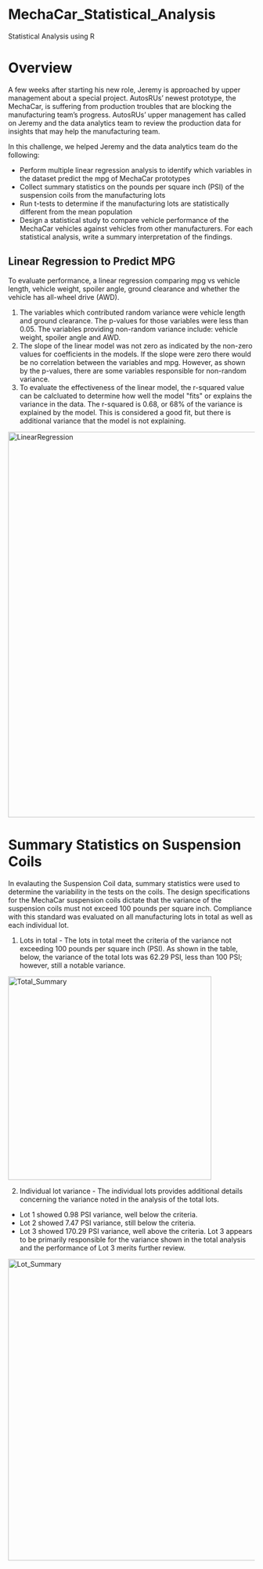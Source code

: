 # MechaCar_Statistical_Analysis
Statistical Analysis using R

# Overview
A few weeks after starting his new role, Jeremy is approached by upper management about a special project. AutosRUs’ newest prototype, the MechaCar, is suffering from production troubles that are blocking the manufacturing team’s progress. AutosRUs’ upper management has called on Jeremy and the data analytics team to review the production data for insights that may help the manufacturing team.

In this challenge, we helped Jeremy and the data analytics team do the following:

- Perform multiple linear regression analysis to identify which variables in the dataset predict the mpg of MechaCar prototypes
- Collect summary statistics on the pounds per square inch (PSI) of the suspension coils from the manufacturing lots
- Run t-tests to determine if the manufacturing lots are statistically different from the mean population
- Design a statistical study to compare vehicle performance of the MechaCar vehicles against vehicles from other manufacturers. For each statistical analysis, write a summary interpretation of the findings.

## Linear Regression to Predict MPG
To evaluate performance, a linear regression comparing mpg vs vehicle length, vehicle weight, spoiler angle, ground clearance and whether the vehicle has all-wheel drive (AWD). 

1. The variables which contributed random variance were vehicle length and ground clearance.  The p-values for those variables were less than 0.05.  The variables providing non-random variance include: vehicle weight, spoiler angle and AWD.
2. The slope of the linear model was not zero as indicated by the non-zero values for coefficients in the models. If the slope were zero there would be no correlation between the variables and mpg.  However, as shown by the p-values, there are some variables responsible for non-random variance.
3. To evaluate the effectiveness of the linear model, the r-squared value can be calcluated to determine how well the model "fits" or explains the variance in the data.  The r-squared is 0.68, or 68% of the variance is explained by the model.  This is considered a good fit, but there is additional variance that the model is not explaining. 

<img width="786" alt="LinearRegression" src="https://user-images.githubusercontent.com/98054953/172669006-363425ef-bbbe-4abc-8c0c-270579566a8e.png">

# Summary Statistics on Suspension Coils

In evalauting the Suspension Coil data, summary statistics were used to determine the variability in the tests on the coils. The design specifications for the MechaCar suspension coils dictate that the variance of the suspension coils must not exceed 100 pounds per square inch. Compliance with this standard was evaluated on all manufacturing lots in total as well as each individual lot. 

1. Lots in total - The lots in total meet the criteria of the variance not exceeding 100 pounds per square inch (PSI).  As shown in the table, below, the variance of the total lots was 62.29 PSI, less than 100 PSI; however, still a notable variance. 
<img width="415" alt="Total_Summary" src="https://user-images.githubusercontent.com/98054953/172671283-cda8c37c-17e8-44ab-8405-633c7ea456e1.png">

2. Individual lot variance - The individual lots provides additional details concerning the variance noted in the analysis of the total lots. 
- Lot 1 showed 0.98 PSI variance, well below the criteria. 
- Lot 2 showed 7.47 PSI variance, still below the criteria.
- Lot 3 showed 170.29 PSI variance, well above the criteria. 
Lot 3 appears to be primarily responsible for the variance shown in the total analysis and the performance of Lot 3 merits further review.

<img width="615" alt="Lot_Summary" src="https://user-images.githubusercontent.com/98054953/172671669-3aa713bb-7d56-4672-8041-5f02054aa4a3.png">

